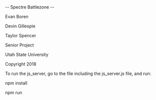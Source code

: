 -- Spectre Battlezone --

Evan Boren

Devin Gillespie

Taylor Spencer


Senior Project

Utah State University


Copyright 2018

To run the js_server, go to the file including
the js_server.js file, and run:

npm install

npm run
